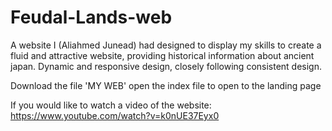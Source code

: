 # Feudal-Lands-web
A website I (Aliahmed Junead) had designed to display my skills to create a fluid and attractive website, providing historical information about ancient japan. Dynamic and responsive design, closely following consistent design.

Download the file 'MY WEB'
open the index file to open to the landing page

If you would like to watch a video of the website: https://www.youtube.com/watch?v=k0nUE37Eyx0
